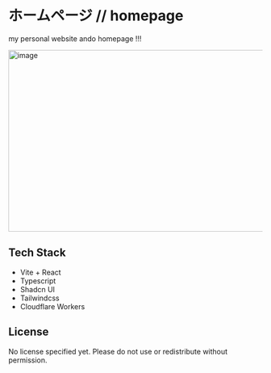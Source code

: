 # ホームページ // homepage

my personal website ando homepage !!!

<a href="https://cheapnightbot.me">
  <img width="640" height="360" alt="image" src="https://github.com/user-attachments/assets/e6506d3b-2f78-4296-8b71-ed20ac0f2ddf" />
</a>

## Tech Stack

- Vite + React
- Typescript
- Shadcn UI
- Tailwindcss
- Cloudflare Workers

## License

No license specified yet. Please do not use or redistribute without permission.
